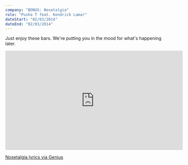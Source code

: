 ```yaml
---
company: "BONUS: Nosetalgia"
role: "Pusha T feat. Kendrick Lamar"
dateStart: "02/03/2014"
dateEnd: "02/03/2014"
---
```


Just enjoy these bars. We're putting you in the mood for what's happening later.

<iframe width="560" height="315" src="https://www.youtube.com/embed/UgGZJxI-fFA?si=_SrdwTAtON_s3j5M" title="YouTube video player" loading="lazy" frameborder="0" allow="accelerometer; autoplay; clipboard-write; encrypted-media; gyroscope; picture-in-picture; web-share" referrerpolicy="strict-origin-when-cross-origin" allowfullscreen></iframe>

[Nosetalgia lyrics via Genius](https://genius.com/Pusha-t-nosetalgia-lyrics)